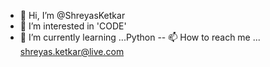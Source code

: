 - 👋 Hi, I’m @ShreyasKetkar
- 👀 I’m interested in 'CODE'
- 🌱 I’m currently learning ...Python
-- 📫 How to reach me ... shreyas.ketkar@live.com

<!---
ShreyasKetkar/ShreyasKetkar is a ✨ special ✨ repository because its `README.md` (this file) appears on your GitHub profile.
You can click the Preview link to take a look at your changes.
--->
